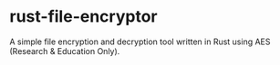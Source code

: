 # rust-file-encryptor
A simple file encryption and decryption tool written in Rust using AES (Research &amp; Education Only).
